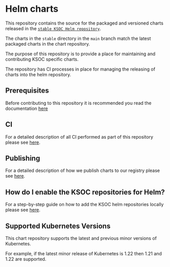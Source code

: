 # Helm charts

This repository contains the source for the packaged and versioned charts released in the [`stable KSOC Helm repository`](https://charts.ksoc.com/stable).

The charts in the `stable` directory in the `main` branch match the latest packaged charts in the chart repository.

The purpose of this repository is to provide a place for maintaining and contributing KSOC specific charts.

The repository has CI processes in place for managing the releasing of charts into the helm repository.

## Prerequisites

Before contributing to this repository it is recommended you read the documentation [here](docs/pre-reqs.md)

## CI

For a detailed description of all CI performed as part of this repository please see [here](docs/ci.md).

## Publishing

For a detailed description of how we publish charts to our registry please see [here](docs/publishing.md).

## How do I enable the KSOC repositories for Helm?

For a step-by-step guide on how to add the KSOC helm repositories locally please see [here](docs/adding-helm-repo-locally.md).

## Supported Kubernetes Versions

This chart repository supports the latest and previous minor versions of Kubernetes.

For example, if the latest minor release of Kubernetes is 1.22 then 1.21 and 1.22 are supported.
